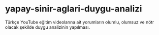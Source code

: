# yapay-sinir-aglari-duygu-analizi
Türkçe YouTube eğitim videolarına ait yorumların olumlu, olumsuz ve nötr olacak şekilde duygu analizinin yapılması.
